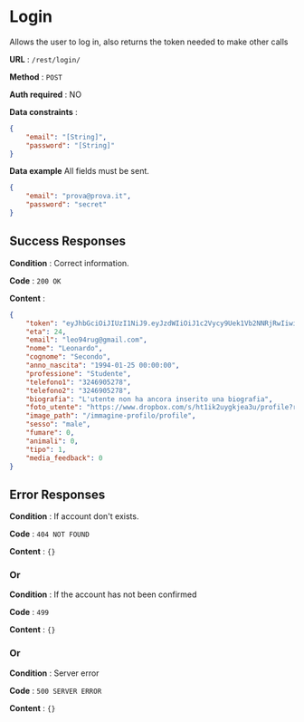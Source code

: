 # Login


Allows the user to log in, also returns the token needed to make other calls

**URL** : `/rest/login/`

**Method** : `POST`

**Auth required** : NO

**Data constraints** :

```json
{
    "email": "[String]",
    "password": "[String]"
}
```

**Data example** All fields must be sent.

```json
{
    "email": "prova@prova.it",
    "password": "secret"
}
```
## Success Responses

**Condition** : Correct information.

**Code** : `200 OK`

**Content** : 
```json
{
    "token": "eyJhbGciOiJIUzI1NiJ9.eyJzdWIiOiJ1c2Vycy9Uek1Vb2NNRjRwIiwiZXhwIjoxNTIyMDQ5MTYyLCJpZCI6IjYyMDRhY2FhLTE4NTQtNDBjNC04Njg4LWIyMWQ1NjFkNWYwOCJ9.g7TLotkdP9irww7XBIIbZBX6QWzFfDOGHB1ViQXQZj0",
    "eta": 24,
    "email": "leo94rug@gmail.com",
    "nome": "Leonardo",
    "cognome": "Secondo",
    "anno_nascita": "1994-01-25 00:00:00",
    "professione": "Studente",
    "telefono1": "3246905278",
    "telefono2": "3246905278",
    "biografia": "L'utente non ha ancora inserito una biografia",
    "foto_utente": "https://www.dropbox.com/s/ht1ik2uygkjea3u/profile?raw=1",
    "image_path": "/immagine-profilo/profile",
    "sesso": "male",
    "fumare": 0,
    "animali": 0,
    "tipo": 1,
    "media_feedback": 0
}
```
## Error Responses

**Condition** : If account don't exists.

**Code** : `404 NOT FOUND`

**Content** : `{}`

### Or

**Condition** : If the account has not been confirmed

**Code** : `499`

**Content** : `{}`
### Or

**Condition** : Server error

**Code** : `500 SERVER ERROR`

**Content** : `{}`